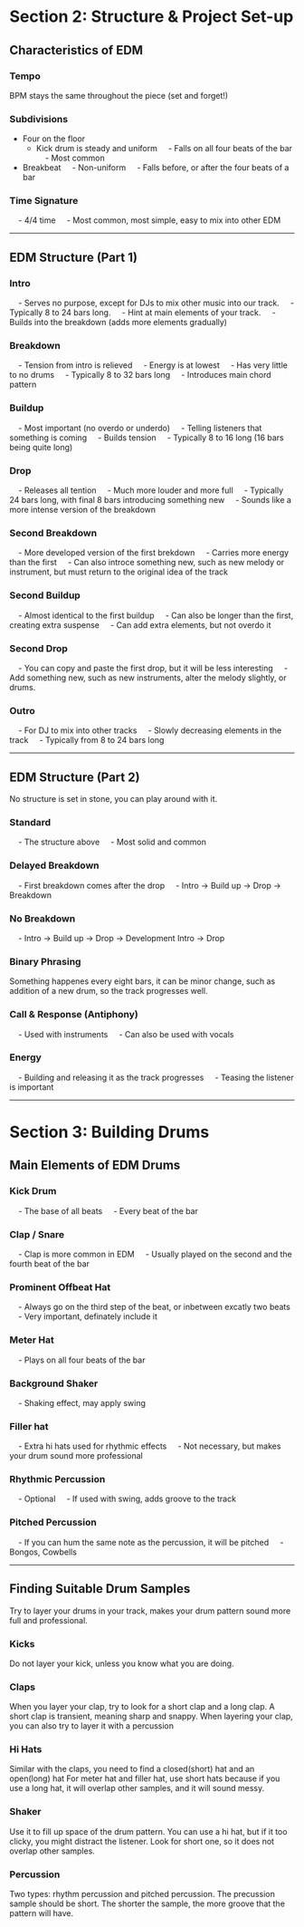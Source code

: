 # Section 2: Structure & Project Set-up

## Characteristics of EDM

### Tempo
BPM stays the same throughout the piece (set and forget!)

### Subdivisions
- Four on the floor
    - Kick drum is steady and uniform
    - Falls on all four beats of the bar
    - Most common 
- Breakbeat
    - Non-uniform
    - Falls before, or after the four beats of a bar

### Time Signature
    - 4/4 time
    - Most common, most simple, easy to mix into other EDM

___
## EDM Structure (Part 1)

### Intro
    - Serves no purpose, except for DJs to mix other music into our track.
    - Typically 8 to 24 bars long.
    - Hint at main elements of your track.
    - Builds into the breakdown (adds more elements gradually)

### Breakdown
    - Tension from intro is relieved
    - Energy is at lowest
    - Has very little to no drums
    - Typically 8 to 32 bars long
    - Introduces main chord pattern

### Buildup
    - Most important (no overdo or underdo)
    - Telling listeners that something is coming
    - Builds tension
    - Typically 8 to 16 long (16 bars being quite long)

### Drop
    - Releases all tention
    - Much more louder and more full
    - Typically 24 bars long, with final 8 bars introducing something new
    - Sounds like a more intense version of the breakdown

### Second Breakdown
    - More developed version of the first brekdown
    - Carries more energy than the first
    - Can also introce something new, such as new melody or instrument, but must return to the original idea of the track

### Second Buildup
    - Almost identical to the first buildup
    - Can also be longer than the first, creating extra suspense
    - Can add extra elements, but not overdo it

### Second Drop
    - You can copy and paste the first drop, but it will be less interesting
    - Add something new, such as new instruments, alter the melody slightly, or drums.

### Outro
    - For DJ to mix into other tracks
    - Slowly decreasing elements in the track
    - Typically from 8 to 24 bars long


___
## EDM Structure (Part 2)
No structure is set in stone, you can play around with it.

### Standard
    - The structure above
    - Most solid and common

### Delayed Breakdown
    - First breakdown comes after the drop
    - Intro -> Build up -> Drop -> Breakdown

### No Breakdown
    - Intro -> Build up -> Drop -> Development Intro -> Drop

### Binary Phrasing
Something happenes every eight bars, it can be minor change, such as addition of a new drum, so the track progresses well.

### Call & Response (Antiphony)
    - Used with instruments
    - Can also be used with vocals

### Energy
    - Building and releasing it as the track progresses
    - Teasing the listener is important

___
# Section 3: Building Drums

## Main Elements of EDM Drums

### Kick Drum
    - The base of all beats
    - Every beat of the bar

### Clap / Snare
    - Clap is more common in EDM
    - Usually played on the second and the fourth beat of the bar

### Prominent Offbeat Hat
    - Always go on the third step of the beat, or inbetween excatly two beats
    - Very important, definately include it

### Meter Hat
    - Plays on all four beats of the bar

### Background Shaker
    - Shaking effect, may apply swing

### Filler hat
    - Extra hi hats used for rhythmic effects
    - Not necessary, but makes your drum sound more professional

### Rhythmic Percussion
    - Optional
    - If used with swing, adds groove to the track

### Pitched Percussion
    - If you can hum the same note as the percussion, it will be pitched
    - Bongos, Cowbells


___
## Finding Suitable Drum Samples
Try to layer your drums in your track, makes your drum pattern sound more full and professional.

### Kicks
Do not layer your kick, unless you know what you are doing.

### Claps
When you layer your clap, try to look for a short clap and a long clap. A short clap is transient, meaning sharp and snappy. When layering your clap, you can also try to layer it with a percussion

### Hi Hats
Similar with the claps, you need to find a closed(short) hat and an open(long) hat
For meter hat and filler hat, use short hats because if you use a long hat, it will overlap other samples, and it will sound messy.

### Shaker
Use it to fill up space of the drum pattern. You can use a hi hat, but if it too clicky, you might distract the listener. Look for short one, so it does not overlap other samples.

### Percussion
Two types: rhythm percussion and pitched percussion. The precussion sample should be short. The shorter the sample, the more groove that the pattern will have.


